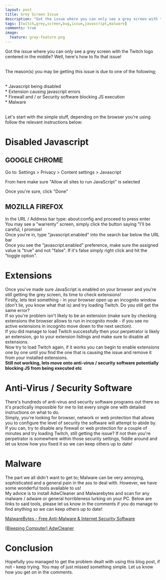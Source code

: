```yaml
---
layout: post
title: Grey Screen Issue
description: "Got the issue where you can only see a grey screen with the Twitch logo centered in the middle? Well, here's how to fix that issue!"
tags: [twitch,grey,screen,bug,issue,javascript,malware]
comments: true
image:
  feature: gray-feature.png
---
```


Got the issue where you can only see a grey screen with the Twitch logo centered in the middle? Well, here's how to fix that issue!

<br>The reason(s) you may be getting this issue is due to one of the following;

<br>* Javascript being disabled
<br>* Extension causing javascript errors
<br>* Firewall and / or Security software blocking JS execution
<br>* Malware

<br>Let's start with the simple stuff, depending on the browser you're using follow the relevant instructions below:

# Disabled Javascript

## GOOGLE CHROME
Go to: Settings > Privacy > Content settings > Javascript  

From here make sure "Allow all sites to run JavaScript" is selected  

Once you're sure, click "Done"  

## MOZILLA FIREFOX
In the URL / Address bar type: about:config and proceed to press enter  
You may see a "warrenty" screen, simply click the button saying "I'll be careful, I promise!  
Once you're in, type "javascript.enabled" into the search bar below the URL bar  
Once you see the "javascript.enabled" preference, make sure the assigned value is "true" and not "false". If it's false simply right click and hit the "toggle option".  

# Extensions
Once you've made sure JavaScript is enabled on your browser and you're still getting the grey screen, its time to check extensions!  
Firstly, lets test something - in your browser open up an incognito window (don't lie, you know what that is) and try loading Twitch. Do you still get the same error?  
If so you're problem isn't likely to be an extension (make sure by checking extensions the browser allows to run in incognito mode - if you see no active extensions in incognito move down to the next section).  
If you did manage to load Twitch successfully then your perpetrator is likely an extension, go to your extension listings and make sure to disable all extensions.  
Now try to load Twitch again, if it works you can begin to enable extensions one by one until you find the one that is causing the issue and remove it from your installed extensions.  
**Still not working, lets move onto anti-virus / security software potentially blocking JS from being executed etc**  

# Anti-Virus / Security Software

There's hundreds of anti-virus and security software programs out there so it's practically impossible for me to list every single one with detailed instructions on what to do.  
Simply, you're looking for browser, network or web protection that allows you to configure the level of security the software will attempt to abide by.  
If you can, try to disable any firewall or web protection for a couple of minutes and try loading Twitch, still getting the issue? If not then you're perpetrator is somewhere within those security settings, fiddle around and let us know how you fixed it so we can keep others up to date!  

# Malware

The part we all didn't want to get to; Malware can be very annoying, sophisticated and a general pain in the ass to deal with. However, we have some wonderful tools available to us!  
My advice is to install AdwCleaner and Malwarebytes and scan for any malware / adware or general horribleness lurking on your PC. Below are links to said tools, please let us know in the comments if you do manage to find anything so we can keep others up to date!  

[MalwareBytes - Free Anti-Malware & Internet Security Software](https://www.malwarebytes.org/)

[[Bleeping Computer] AdwCleaner](http://www.bleepingcomputer.com/download/adwcleaner/)

# Conclusion

Hopefully you managed to get the problem dealt with using this blog post, if not - keep trying. You may of just missed something simple. Let us know how you get on in the comments.  

